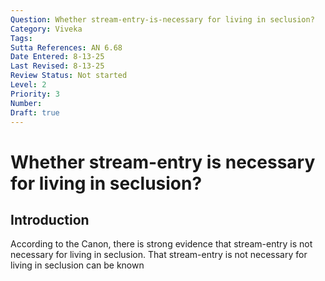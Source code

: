 ```yaml
---
Question: Whether stream-entry-is-necessary for living in seclusion?
Category: Viveka
Tags:
Sutta References: AN 6.68
Date Entered: 8-13-25
Last Revised: 8-13-25
Review Status: Not started
Level: 2
Priority: 3
Number:
Draft: true
---
```


# Whether stream-entry is necessary for living in seclusion?

## Introduction

According to the Canon, there is strong evidence that stream-entry is not necessary for living in seclusion. That stream-entry is not necessary for living in seclusion can be known